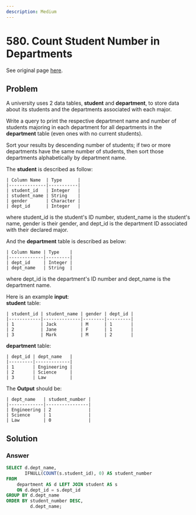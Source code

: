 ```yaml
---
description: Medium
---
```


# 580. Count Student Number in Departments

See original page [here](https://leetcode.com/problems/count-student-number-in-departments/).

## Problem

A university uses 2 data tables, **student** and **department**, to store data about its students and the departments associated with each major.

Write a query to print the respective department name and number of students majoring in each department for all departments in the **department** table \(even ones with no current students\).

Sort your results by descending number of students; if two or more departments have the same number of students, then sort those departments alphabetically by department name.

The **student** is described as follow:

```text
| Column Name  | Type      |
|--------------|-----------|
| student_id   | Integer   |
| student_name | String    |
| gender       | Character |
| dept_id      | Integer   |
```

where student\_id is the student's ID number, student\_name is the student's name, gender is their gender, and dept\_id is the department ID associated with their declared major.

And the **department** table is described as below:

```text
| Column Name | Type    |
|-------------|---------|
| dept_id     | Integer |
| dept_name   | String  |
```

where dept\_id is the department's ID number and dept\_name is the department name.

Here is an example **input**:  
**student** table:

```text
| student_id | student_name | gender | dept_id |
|------------|--------------|--------|---------|
| 1          | Jack         | M      | 1       |
| 2          | Jane         | F      | 1       |
| 3          | Mark         | M      | 2       |
```

**department** table:

```text
| dept_id | dept_name   |
|---------|-------------|
| 1       | Engineering |
| 2       | Science     |
| 3       | Law         |
```

The **Output** should be:

```text
| dept_name   | student_number |
|-------------|----------------|
| Engineering | 2              |
| Science     | 1              |
| Law         | 0              |
```

## Solution

### Answer

```sql
SELECT d.dept_name,
       IFNULL(COUNT(s.student_id), 0) AS student_number
FROM 
    department AS d LEFT JOIN student AS s
    ON d.dept_id = s.dept_id
GROUP BY d.dept_name
ORDER BY student_number DESC, 
         d.dept_name;
```

